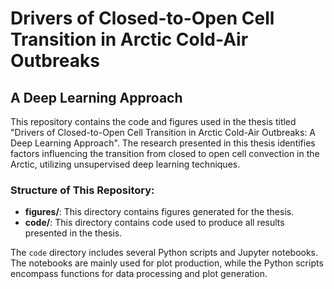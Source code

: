 # Drivers of Closed-to-Open Cell Transition in Arctic Cold-Air Outbreaks
## A Deep Learning Approach

This repository contains the code and figures used in the thesis titled "Drivers of Closed-to-Open Cell Transition in Arctic Cold-Air Outbreaks: A Deep Learning Approach". The research presented in this thesis identifies factors influencing the transition from closed to open cell convection in the Arctic, utilizing unsupervised deep learning techniques.

### Structure of This Repository:

- **figures/**: This directory contains figures generated for the thesis.
- **code/**: This directory contains code used to produce all results presented in the thesis.

The `code` directory includes several Python scripts and Jupyter notebooks. The notebooks are mainly used for plot production, while the Python scripts encompass functions for data processing and plot generation.


